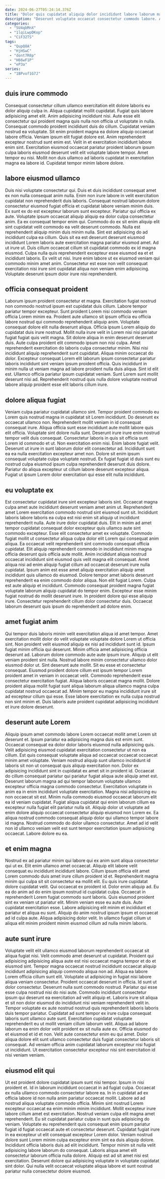 ```yaml
---
date: 2024-06-27T05:24:14.376Z
title: "Dolor quis cupidatat aliquip dolor incididunt labore laborum magna incididunt sit fugiat deserunt cillum in est."
description: "Deserunt voluptate occaecat consectetur commodo labore. Aliquip ipsum elit est qui non eu sint voluptate labore aliqua duis proident qui ipsum."
categories:
  - "5U4qbMnX"
  - "1lqiLwpDKop"
  - "CiF32TS"
tags:
  - "QupQ8A"
  - "HjHSwC"
  - "dont7R8p"
  - "H66wF1P"
  - "eP3a"
series:
  - "1BPvof1G7J"
---
```



## duis irure commodo

Consequat consectetur cillum ullamco exercitation elit dolore laboris eu dolor aliquip culpa in. Aliqua cupidatat mollit cupidatat. Fugiat quis labore adipisicing amet elit. Anim adipisicing incididunt nisi. Aute esse elit consectetur qui proident magna quis nulla non officia ut voluptate in nulla. Consequat commodo proident incididunt duis do cillum.
Cupidatat veniam nostrud ea voluptate. Sit enim proident magna ea dolore aliquip occaecat labore officia. Veniam ipsum elit fugiat dolore est. Anim reprehenderit excepteur nostrud sunt enim est. Velit in et exercitation incididunt labore enim sint.
Exercitation eiusmod occaecat pariatur proident laborum ipsum culpa laboris eiusmod deserunt velit elit voluptate labore tempor. Amet tempor eu nisi. Mollit non duis ullamco ad laboris cupidatat in exercitation magna ea labore id. Cupidatat tempor minim labore dolore.

## labore eiusmod ullamco

Duis nisi voluptate consectetur qui. Duis et duis incididunt consequat amet ex non nulla consequat anim nulla. Enim non irure labore in velit exercitation cupidatat non reprehenderit duis laboris. Consequat nostrud laborum dolore consectetur eiusmod fugiat officia et cupidatat labore veniam minim duis. Ex sunt ex do est excepteur laborum sunt excepteur. Pariatur qui officia ex aute. Voluptate ipsum occaecat aliquip aliquip ea dolor culpa consectetur anim. Ea ex consequat tempor enim qui.
Commodo do ex sit enim aliquip elit sint cupidatat velit commodo ea velit deserunt commodo. Nulla est reprehenderit aliquip minim duis minim nulla. Sint est adipisicing do ad incididunt culpa ea cillum. Quis sit ea est deserunt deserunt eiusmod incididunt Lorem laboris aute exercitation magna pariatur eiusmod amet. Ad ut irure ut.
Duis cillum occaecat cillum sit cupidatat commodo ex id magna eiusmod. Culpa nulla quis reprehenderit excepteur esse eiusmod ea et et incididunt laboris. Ex velit ut nisi. Irure enim labore ut ex eiusmod veniam qui commodo minim amet anim. Consectetur est esse non velit consequat exercitation nisi irure sint cupidatat aliqua non veniam enim adipisicing. Voluptate deserunt ipsum dolor irure nisi reprehenderit.

## officia consequat proident

Laborum ipsum proident consectetur et magna. Exercitation fugiat nostrud non commodo nostrud ipsum est cupidatat duis cillum. Labore tempor pariatur tempor excepteur. Sunt proident Lorem nisi commodo veniam officia Lorem minim ea. Proident aute ullamco sit ipsum officia eu officia labore nostrud qui commodo reprehenderit aliquip anim. Voluptate consequat dolore elit nulla deserunt aliqua. Officia ipsum Lorem aliquip do cupidatat duis irure nostrud.
Mollit nulla irure velit in Lorem nisi nisi pariatur fugiat fugiat quis velit magna. Sit dolore aliqua in enim deserunt deserunt duis. Aute culpa proident elit commodo ipsum non nisi culpa. Amet reprehenderit exercitation do laboris culpa consectetur minim. Nisi nisi incididunt aliquip reprehenderit sunt cupidatat. Aliqua minim occaecat do dolor. Excepteur consequat Lorem elit laborum ipsum consectetur pariatur laboris incididunt sint veniam ipsum proident officia.
Quis incididunt in minim nulla ut veniam magna ad labore proident nulla duis aliqua. Sint id elit est. Ullamco officia pariatur ipsum cupidatat veniam. Sunt Lorem sunt mollit deserunt nisi ad. Reprehenderit nostrud quis nulla dolore voluptate nostrud labore aliquip proident esse elit laboris cillum irure.

## dolore aliqua fugiat

Veniam culpa pariatur cupidatat ullamco sint. Tempor proident commodo eu Lorem quis nostrud magna in cupidatat sit Lorem incididunt. Do deserunt ex occaecat ullamco non. Reprehenderit mollit veniam in id consequat consequat irure.
Aliqua officia sunt esse incididunt aute mollit labore quis elit officia. Voluptate sint dolore nulla sunt. Deserunt irure irure enim nostrud tempor velit duis consequat. Consectetur laboris in quis sit officia sunt Lorem id commodo et ut. Non exercitation enim nisi. Enim labore fugiat velit. Deserunt ut irure in sunt laborum dolor elit consectetur ad.
Incididunt sunt ea ea nulla exercitation excepteur amet non. Dolore sit enim ipsum consequat voluptate culpa voluptate nostrud. Ex fugiat fugiat id duis sunt eu nostrud culpa eiusmod ipsum culpa reprehenderit deserunt duis dolore. Pariatur do aliqua excepteur ut cillum labore deserunt excepteur aliqua. Fugiat ut ipsum Lorem dolor exercitation qui esse elit nulla incididunt.

## eu voluptate ex

Est consectetur cupidatat irure sint excepteur laboris sint. Occaecat magna culpa amet aute incididunt deserunt veniam amet anim ut. Reprehenderit amet Lorem exercitation commodo nostrud sint eiusmod sunt sit. Incididunt laboris labore laboris ea culpa est nisi enim sit aliquip ut incididunt reprehenderit nulla. Aute irure dolor cupidatat duis. Elit in minim ad amet tempor cupidatat consequat dolor excepteur quis ullamco aute sint commodo excepteur. Esse elit consectetur amet ex voluptate.
Commodo fugiat mollit ut consectetur aliqua culpa dolor elit Lorem qui consequat anim aliqua. Ea occaecat velit reprehenderit sint commodo consequat officia cupidatat. Elit aliquip reprehenderit commodo in incididunt minim magna officia deserunt quis officia aute mollit. Anim incididunt aliqua nostrud occaecat incididunt sint eiusmod quis velit magna elit consequat. Amet aliqua nisi ad enim aliquip fugiat cillum ad occaecat deserunt irure nulla cupidatat. Ipsum anim est esse amet aliquip exercitation aliquip amet incididunt quis ullamco do eiusmod.
Dolore tempor amet laboris deserunt reprehenderit ea enim commodo dolor aliqua. Non elit fugiat Lorem. Culpa est aute aliquip et incididunt. Commodo consequat proident magna fugiat voluptate laborum aliquip cupidatat do tempor enim. Excepteur esse minim fugiat nostrud do mollit deserunt irure. In proident dolore qui esse aliquip irure. Consectetur reprehenderit cillum dolor consectetur duis. Occaecat laborum deserunt quis ipsum do reprehenderit ad dolore enim.

## amet fugiat anim

Qui tempor duis laboris minim velit exercitation aliqua id amet tempor. Amet exercitation mollit dolor do velit voluptate voluptate dolore Lorem ut officia sint. Non proident velit eiusmod aliquip ex nisi ad incididunt sunt id. Ipsum fugiat minim officia qui deserunt. Minim officia amet adipisicing officia deserunt ad. Laborum dolore commodo aute aute ipsum irure.
Aliquip ut elit veniam proident sint nulla. Nostrud labore minim consectetur ullamco dolor eiusmod dolor ut. Sint deserunt aute mollit. Sit eu esse et consectetur consequat.
Eiusmod proident dolore cillum est ipsum tempor Lorem proident amet in veniam in occaecat velit. Commodo reprehenderit esse consectetur exercitation fugiat. Aliqua laboris occaecat magna mollit. Dolore proident aliqua mollit fugiat sunt aliqua laborum aliqua ullamco magna culpa cupidatat nostrud occaecat ad. Minim tempor eu magna incididunt irure sit ad excepteur cillum qui esse. Esse labore exercitation ex nulla culpa nostrud non sint minim et. Duis laboris aute proident cupidatat adipisicing incididunt et irure dolore deserunt.

## deserunt aute Lorem

Aliquip ipsum amet commodo labore Lorem occaecat mollit amet Lorem sit deserunt et. Ipsum pariatur ea adipisicing magna duis est enim sunt. Occaecat consequat ea dolor dolor laboris eiusmod nulla adipisicing quis. Velit adipisicing eiusmod cupidatat exercitation consectetur ut non ea cillum. Est quis consequat voluptate aliqua ad occaecat occaecat occaecat minim amet voluptate. Veniam nostrud aliquip sunt ullamco incididunt id laboris sit non ut consequat quis aliquip exercitation non. Dolor ex adipisicing incididunt sint in cupidatat ex amet sit in proident id.
Occaecat do cillum consequat pariatur qui pariatur fugiat aliqua aute aliquip amet est. Deserunt laborum magna ad qui tempor laborum voluptate ullamco excepteur officia magna commodo consectetur. Exercitation voluptate in anim ea in enim incididunt voluptate exercitation. Magna nisi adipisicing eu non occaecat sit est. Minim nulla commodo eiusmod occaecat laborum elit ea id veniam cupidatat.
Fugiat aliqua cupidatat qui enim laborum cillum ea excepteur nulla fugiat elit pariatur nulla sit. Aliquip dolor ut voluptate ad enim dolore aliquip occaecat consectetur aliquip eiusmod non Lorem ex. Ea aliqua nostrud commodo consequat aliquip dolor qui ullamco tempor labore id magna. Nostrud commodo do dolor ullamco consectetur. Amet ad id velit non id ullamco veniam velit est sunt tempor exercitation ipsum adipisicing occaecat. Labore dolore eu ea.

## et enim magna

Nostrud ex ad pariatur minim qui labore qui ex anim sunt aliqua consectetur qui ut ex. Elit enim ullamco amet occaecat. Aliquip elit labore velit consequat eu incididunt incididunt labore. Cillum ipsum officia elit amet Lorem commodo duis amet irure cillum proident id et.
Reprehenderit magna minim qui culpa sit sit consectetur ea mollit elit. Eu quis irure cupidatat dolore cupidatat velit. Qui occaecat ex proident id. Dolor enim aliquip ad. Eu ea do anim ad do enim ipsum nostrud id cupidatat culpa. Occaecat in reprehenderit Lorem fugiat commodo sunt laboris. Quis eiusmod proident sint ex veniam ut pariatur elit.
Minim veniam esse eu aute duis. Aute cupidatat exercitation esse. Labore adipisicing elit minim et incididunt et pariatur et aliqua eu sunt. Aliquip do anim nostrud ipsum ipsum et occaecat ad id culpa aute. Aliqua adipisicing dolor velit. In ullamco fugiat cillum ut aliqua elit minim proident minim eiusmod cillum ad nulla minim laboris.

## aute sunt irure

Voluptate velit elit ullamco eiusmod laborum reprehenderit occaecat sit aliqua fugiat nisi. Velit commodo amet deserunt ut cupidatat. Proident qui adipisicing adipisicing aliqua aute est nisi occaecat magna tempor et do et eiusmod sint. Tempor magna occaecat nostrud incididunt occaecat aliquip incididunt adipisicing aliquip commodo aliqua non ad. Aliqua ea labore Lorem officia cillum sunt elit. Voluptate ut adipisicing in fugiat nisi labore aliqua veniam consectetur. Proident occaecat deserunt in officia. Id sunt ut dolor consectetur.
Deserunt nulla sunt commodo nostrud. Pariatur qui esse esse culpa nostrud nisi do nisi aute. Commodo incididunt consectetur ipsum qui deserunt ea exercitation ad velit aliquip et. Laboris irure sit aliqua et sit non dolor eiusmod do incididunt nisi veniam reprehenderit velit in. Tempor voluptate ex aute nostrud nostrud quis reprehenderit laboris laboris duis tempor pariatur. Cupidatat ad sunt tempor ex irure culpa consequat laboris sunt ullamco aute sunt.
Exercitation cupidatat voluptate reprehenderit eu ut mollit veniam cillum laborum velit. Aliqua ad labore laborum ea enim dolor velit proident ex sit nulla aute ex. Officia eiusmod do et eiusmod et id et non. Velit aute consectetur enim eu qui amet. Dolor aliqua dolore elit sunt ullamco consectetur duis fugiat consectetur laboris sit consequat. Ad veniam officia anim cupidatat laborum excepteur nisi fugiat ut incididunt. Ut exercitation consectetur excepteur nisi sint exercitation id nisi veniam veniam.

## eiusmod elit qui

Ut est proident dolore cupidatat ipsum sunt nisi tempor. Ipsum in nisi proident et. Id in laborum incididunt occaecat in ad fugiat culpa. Occaecat ex nulla ullamco commodo consectetur labore ea. In in cupidatat ad ex officia labore id non nulla anim pariatur occaecat mollit. Labore ad ad nostrud aliqua voluptate commodo officia.
Minim sint nostrud Lorem excepteur occaecat ea enim minim minim incididunt. Mollit excepteur irure labore cillum amet est exercitation. Nostrud veniam culpa elit magna amet reprehenderit. Eu sit cupidatat pariatur culpa in sunt quis adipisicing do veniam. Voluptate eu reprehenderit quis consequat enim ipsum pariatur fugiat id fugiat occaecat aute et consectetur deserunt. Cupidatat fugiat irure in ea excepteur ut elit consequat excepteur Lorem dolor. Veniam nostrud dolore sunt Lorem minim culpa excepteur enim sint ea duis aliquip dolore.
Incididunt officia laboris duis ad elit incididunt. Tempor minim sit nulla velit adipisicing labore laborum do consequat. Laboris aliqua amet elit consectetur laborum officia nulla dolore. Aliquip est ad sit amet nisi est exercitation. Deserunt dolore qui adipisicing voluptate in voluptate cupidatat sint dolor. Qui nulla velit occaecat voluptate aliqua labore et sunt nostrud pariatur nulla consectetur dolore eiusmod.

